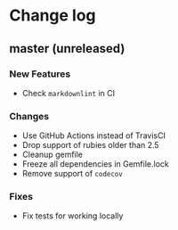 # Change log

## master (unreleased)

### New Features

* Check `markdownlint` in CI

### Changes

* Use GitHub Actions instead of TravisCI
* Drop support of rubies older than 2.5
* Cleanup gemfile
* Freeze all dependencies in Gemfile.lock
* Remove support of `codecov`

### Fixes

* Fix tests for working locally

